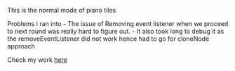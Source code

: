This is the normal mode of piano tiles

Problems i ran into - The issue of Removing event listener when we proceed to next round was really hard to figure out. - It also took long to debug it as the removeEventListener did not work hence had to go for cloneNode approach

Check my work [here](https://startling-platypus-dbd104.netlify.app/)
